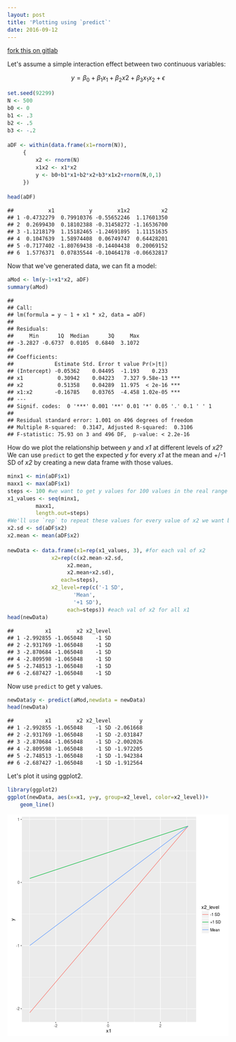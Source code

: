 ```yaml
---
layout: post
title: 'Plotting using `predict`'
date: 2016-09-12 
---
```


[fork this on gitlab](https://gitlab.com/jflournoy/misc-r-projects/tree/master/plot_using_predict)

Let's assume a simple interaction effect between two continuous variables:

$$y = \beta_{0} + \beta_{1}x_{1} + \beta_{2}x{2} + \beta_{3}x_{1}x_{2}+\epsilon$$


```r
set.seed(92299)
N <- 500
b0 <- 0
b1 <- .3
b2 <- .5
b3 <- -.2

aDF <- within(data.frame(x1=rnorm(N)), 
     {
	     x2 <- rnorm(N)
	     x1x2 <- x1*x2
	     y <- b0+b1*x1+b2*x2+b3*x1x2+rnorm(N,0,1)
     })

head(aDF)
```

```
##           x1           y        x1x2          x2
## 1 -0.4732279  0.79910376 -0.55652246  1.17601350
## 2  0.2699430  0.18102388 -0.31458272 -1.16536700
## 3 -1.1218179  1.15182465 -1.24691895  1.11151635
## 4  0.1047639  1.58974408  0.06749747  0.64428201
## 5 -0.7177402 -1.80769438 -0.14404438  0.20069152
## 6  1.5776371  0.07835544 -0.10464178 -0.06632817
```

Now that we've generated data, we can fit a model:


```r
aMod <- lm(y~1+x1*x2, aDF)
summary(aMod)
```

```
## 
## Call:
## lm(formula = y ~ 1 + x1 * x2, data = aDF)
## 
## Residuals:
##     Min      1Q  Median      3Q     Max 
## -3.2827 -0.6737  0.0105  0.6840  3.1072 
## 
## Coefficients:
##             Estimate Std. Error t value Pr(>|t|)    
## (Intercept) -0.05362    0.04495  -1.193    0.233    
## x1           0.30942    0.04223   7.327 9.58e-13 ***
## x2           0.51358    0.04289  11.975  < 2e-16 ***
## x1:x2       -0.16785    0.03765  -4.458 1.02e-05 ***
## ---
## Signif. codes:  0 '***' 0.001 '**' 0.01 '*' 0.05 '.' 0.1 ' ' 1
## 
## Residual standard error: 1.001 on 496 degrees of freedom
## Multiple R-squared:  0.3147,	Adjusted R-squared:  0.3106 
## F-statistic: 75.93 on 3 and 496 DF,  p-value: < 2.2e-16
```

How do we plot the relationship between _y_ and _x1_ at different levels of _x2_? We can use `predict` to get the expected _y_ for every _x1_ at the mean and +/-1 SD of _x2_ by creating a new data frame with those values.


```r
minx1 <- min(aDF$x1)
maxx1 <- max(aDF$x1)
steps <- 100 #we want to get y values for 100 values in the real range of x1 
x1_values <- seq(minx1, 
		 maxx1, 
		 length.out=steps)
#We'll use `rep` to repeat these values for every value of x2 we want below...
x2.sd <- sd(aDF$x2)
x2.mean <- mean(aDF$x2)

newData <- data.frame(x1=rep(x1_values, 3), #for each val of x2
		      x2=rep(c(x2.mean-x2.sd,
			       x2.mean,
			       x2.mean+x2.sd), 
			     each=steps),
		      x2_level=rep(c('-1 SD',
				     'Mean',
				     '+1 SD'),
				   each=steps)) #each val of x2 for all x1
head(newData)
```

```
##          x1        x2 x2_level
## 1 -2.992855 -1.065048    -1 SD
## 2 -2.931769 -1.065048    -1 SD
## 3 -2.870684 -1.065048    -1 SD
## 4 -2.809598 -1.065048    -1 SD
## 5 -2.748513 -1.065048    -1 SD
## 6 -2.687427 -1.065048    -1 SD
```

Now use `predict` to get y values.


```r
newData$y <- predict(aMod,newdata = newData) 
head(newData)
```

```
##          x1        x2 x2_level         y
## 1 -2.992855 -1.065048    -1 SD -2.061668
## 2 -2.931769 -1.065048    -1 SD -2.031847
## 3 -2.870684 -1.065048    -1 SD -2.002026
## 4 -2.809598 -1.065048    -1 SD -1.972205
## 5 -2.748513 -1.065048    -1 SD -1.942384
## 6 -2.687427 -1.065048    -1 SD -1.912564
```

Let's plot it using ggplot2.


```r
library(ggplot2)
ggplot(newData, aes(x=x1, y=y, group=x2_level, color=x2_level))+
	geom_line()
```

![center](/../figs/plot_using_predict/unnamed-chunk-5-1.png)

